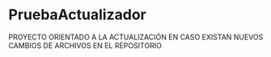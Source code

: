 # PruebaActualizador
PROYECTO ORIENTADO A LA ACTUALIZACIÓN EN CASO EXISTAN NUEVOS CAMBIOS DE ARCHIVOS EN EL REPOSITORIO
